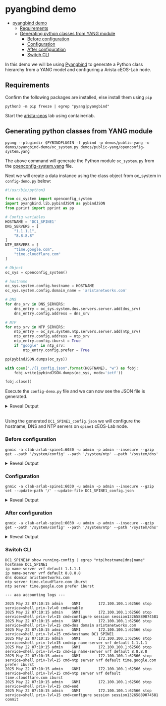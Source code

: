 # pyangbind demo

- [pyangbind demo](#pyangbind-demo)
  - [Requirements](#requirements)
  - [Generating python classes from YANG module](#generating-python-classes-from-yang-module)
    - [Before configuration](#before-configuration)
    - [Configuration](#configuration)
    - [After configuration](#after-configuration)
    - [Switch CLI](#switch-cli)

In this demo we will be using [Pyangbind](https://github.com/robshakir/pyangbind) to generate a Python class hierarchy from a YANG model and configuring a Arista cEOS-Lab node.

## Requirements

Confirm the following packages are installed, else install them using `pip`

```shell
python3 -m pip freeze | egrep "pyang|pyangbind"
```

Start the [arista-ceos](../../labs/arista-ceos/) lab using containerlab.

## Generating python classes from YANG module

```shell
pyang --plugindir $PYBINDPLUGIN -f pybind -p demos/public-yang -o demos/pyangbind-demo/oc_system.py demos/public-yang/openconfig-system.yang
```

The above command will generate the Python module `oc_system.py` from the [openconfig-system.yang](../public-yang/openconfig-system.yang) file.

Next we will create a data instance using the class object from oc_system in `config-demo.py` below:

```python
#!/usr/bin/python3

from oc_system import openconfig_system
import pyangbind.lib.pybindJSON as pybindJSON
from pprint import pprint as pp

# Config variables
HOSTNAME = 'DC1_SPINE1'
DNS_SERVERS = [
    "1.1.1.1",
    "8.8.8.8"
]
NTP_SERVERS = [
    "time.google.com",
    "time.cloudflare.com"
]

# Object
oc_sys = openconfig_system()

# hostname
oc_sys.system.config.hostname = HOSTNAME
oc_sys.system.config.domain_name = 'aristanetworks.com'

# DNS
for dns_srv in DNS_SERVERS:
    dns_entry = oc_sys.system.dns.servers.server.add(dns_srv)
    dns_entry.config.address = dns_srv

# NTP
for ntp_srv in NTP_SERVERS:
    ntp_entry = oc_sys.system.ntp.servers.server.add(ntp_srv)
    ntp_entry.config.address = ntp_srv
    ntp_entry.config.iburst = True
    if "google" in ntp_srv:
        ntp_entry.config.prefer = True

pp(pybindJSON.dumps(oc_sys))

with open("./{}_config.json".format(HOSTNAME), "w") as fobj:
    fobj.write(pybindJSON.dumps(oc_sys, mode='ietf'))

fobj.close()
```

Execute the `config-demo.py` file and we can now see the JSON file is generated.

<details>
<summary>Reveal Output</summary>
<p>

```json
{
  "openconfig-system:system": {
    "config": {
      "hostname": "DC1_SPINE1",
      "domain-name": "aristanetworks.com"
    },
    "dns": {
      "servers": {
        "server": [
          {
            "address": "1.1.1.1",
            "config": {
              "address": "1.1.1.1"
            }
          },
          {
            "address": "8.8.8.8",
            "config": {
              "address": "8.8.8.8"
            }
          }
        ]
      }
    },
    "ntp": {
      "servers": {
        "server": [
          {
            "address": "time.google.com",
            "config": {
              "address": "time.google.com",
              "iburst": true,
              "prefer": true
            }
          },
          {
            "address": "time.cloudflare.com",
            "config": {
              "address": "time.cloudflare.com",
              "iburst": true
            }
          }
        ]
      }
    }
  }
}
```

</p>
</details>
</br>

Using the generated `DC1_SPINE1_config.json` we will configure the hostname, DNS and NTP servers on `spine1` cEOS-Lab node.

### Before configuration

```shell
gnmic -a clab-arlab-spine1:6030 -u admin -p admin --insecure --gzip get --path '/system/config' --path '/system/ntp' --path '/system/dns'
```

<details>
<summary>Reveal Output</summary>
<p>

```json
[
  {
    "source": "clab-arlab-spine1:6030",
    "timestamp": 1747897726797084168,
    "time": "2025-05-22T07:08:46.797084168Z",
    "updates": [
      {
        "Path": "system/config",
        "values": {
          "system/config": {
            "openconfig-system:hostname": "spine1"
          }
        }
      }
    ]
  },
  {
    "source": "clab-arlab-spine1:6030",
    "timestamp": 1747897726797084168,
    "time": "2025-05-22T07:08:46.797084168Z",
    "updates": [
      {
        "Path": "system/ntp",
        "values": {
          "system/ntp": {
            "openconfig-system:servers": {
              "server": []
            },
            "openconfig-system:state": {
              "auth-mismatch": "0"
            }
          }
        }
      }
    ]
  },
  {
    "source": "clab-arlab-spine1:6030",
    "timestamp": 1747897726797084168,
    "time": "2025-05-22T07:08:46.797084168Z"
  }
]
```

</p>
</details>

### Configuration

```shell
gnmic -a clab-arlab-spine1:6030 -u admin -p admin --insecure --gzip set --update-path '/' --update-file DC1_SPINE1_config.json
```

<details>
<summary>Reveal Output</summary>
<p>

```json
{
  "source": "clab-arlab-spine1:6030",
  "timestamp": 1747897814774075584,
  "time": "2025-05-22T07:10:14.774075584Z",
  "results": [
    {
      "operation": "UPDATE"
    }
  ]
}
```

</p>
</details>

### After configuration

```shell
gnmic -a clab-arlab-spine1:6030 -u admin -p admin --insecure --gzip get --path '/system/config' --path '/system/ntp' --path '/system/dns'
```

<details>
<summary>Reveal Output</summary>
<p>

```json
[
  {
    "source": "clab-arlab-spine1:6030",
    "timestamp": 1747897826995009118,
    "time": "2025-05-22T07:10:26.995009118Z",
    "updates": [
      {
        "Path": "system/config",
        "values": {
          "system/config": {
            "openconfig-system:domain-name": "aristanetworks.com",
            "openconfig-system:hostname": "DC1_SPINE1"
          }
        }
      }
    ]
  },
  {
    "source": "clab-arlab-spine1:6030",
    "timestamp": 1747897826995009118,
    "time": "2025-05-22T07:10:26.995009118Z",
    "updates": [
      {
        "Path": "system/ntp",
        "values": {
          "system/ntp": {
            "openconfig-system:servers": {
              "server": [
                {
                  "address": "time.cloudflare.com",
                  "config": {
                    "address": "time.cloudflare.com",
                    "iburst": true
                  },
                  "state": {
                    "address": "time.cloudflare.com",
                    "association-type": "SERVER",
                    "iburst": true,
                    "port": 123
                  }
                },
                {
                  "address": "time.google.com",
                  "config": {
                    "address": "time.google.com",
                    "iburst": true,
                    "prefer": true
                  },
                  "state": {
                    "address": "time.google.com",
                    "association-type": "SERVER",
                    "iburst": true,
                    "port": 123,
                    "prefer": true
                  }
                }
              ]
            },
            "openconfig-system:state": {
              "auth-mismatch": "0"
            }
          }
        }
      }
    ]
  },
  {
    "source": "clab-arlab-spine1:6030",
    "timestamp": 1747897826995009118,
    "time": "2025-05-22T07:10:26.995009118Z",
    "updates": [
      {
        "Path": "system/dns",
        "values": {
          "system/dns": {
            "openconfig-system:servers": {
              "server": [
                {
                  "address": "1.1.1.1",
                  "config": {
                    "address": "1.1.1.1"
                  },
                  "state": {
                    "address": "1.1.1.1"
                  }
                },
                {
                  "address": "8.8.8.8",
                  "config": {
                    "address": "8.8.8.8"
                  },
                  "state": {
                    "address": "8.8.8.8"
                  }
                }
              ]
            }
          }
        }
      }
    ]
  }
]
```

</p>
</details>

### Switch CLI

```shell
DC1_SPINE1# show running-config | egrep "ntp|hostname|dns|name"
hostname DC1_SPINE1
ip name-server vrf default 1.1.1.1
ip name-server vrf default 8.8.8.8
dns domain aristanetworks.com
ntp server time.cloudflare.com iburst
ntp server time.google.com prefer iburst

--- aaa accounting logs ---

2025 May 22 07:10:15 admin    GNMI        172.100.100.1:62566 stop   service=shell priv-lvl=0 cmd=enable
2025 May 22 07:10:15 admin    GNMI        172.100.100.1:62566 stop   service=shell priv-lvl=15 cmd=configure session session13265889074581
2025 May 22 07:10:15 admin    GNMI        172.100.100.1:62566 stop   service=shell priv-lvl=15 cmd=dns domain aristanetworks.com
2025 May 22 07:10:15 admin    GNMI        172.100.100.1:62566 stop   service=shell priv-lvl=15 cmd=hostname DC1_SPINE1
2025 May 22 07:10:15 admin    GNMI        172.100.100.1:62566 stop   service=shell priv-lvl=15 cmd=ip name-server vrf default 1.1.1.1
2025 May 22 07:10:15 admin    GNMI        172.100.100.1:62566 stop   service=shell priv-lvl=15 cmd=ip name-server vrf default 8.8.8.8
2025 May 22 07:10:15 admin    GNMI        172.100.100.1:62566 stop   service=shell priv-lvl=15 cmd=ntp server vrf default time.google.com prefer iburst
2025 May 22 07:10:15 admin    GNMI        172.100.100.1:62566 stop   service=shell priv-lvl=15 cmd=ntp server vrf default time.cloudflare.com iburst
2025 May 22 07:10:15 admin    GNMI        172.100.100.1:62566 stop   service=shell priv-lvl=15 cmd=end
2025 May 22 07:10:15 admin    GNMI        172.100.100.1:62566 stop   service=shell priv-lvl=15 cmd=configure session session13265889074581 commit
```
